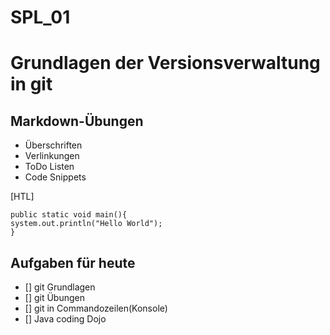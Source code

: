 # SPL_01
# Grundlagen der Versionsverwaltung in git

## Markdown-Übungen
* Überschriften
* Verlinkungen
* ToDo Listen
* Code Snippets

[HTL] 
```
public static void main(){
system.out.println("Hello World");
}

```
## Aufgaben für heute
- [] git Grundlagen
- [] git Übungen
- [] git in Commandozeilen(Konsole)
- [] Java coding Dojo
